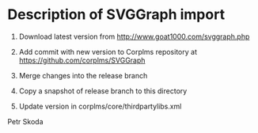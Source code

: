 Description of SVGGraph import
==============================

1. Download latest version from http://www.goat1000.com/svggraph.php

2. Add commit with new version to Corplms repository at https://github.com/corplms/SVGGraph

3. Merge changes into the release branch

4. Copy a snapshot of release branch to this directory

5. Update version in corplms/core/thirdpartylibs.xml


Petr Skoda
